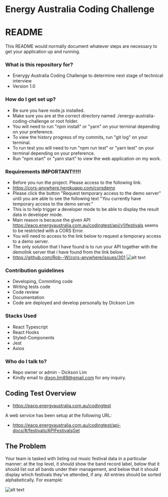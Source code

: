 # Energy Australia Coding Challenge

# README

This README would normally document whatever steps are necessary to get your application up and running.

### What is this repository for?

- Enerygy Australia Coding Challenge to determine next stage of technical interview
- Version 1.0

### How do I get set up?

- Be sure you have node.js installed.
- Make sure you are at the correct directory named ./energy-australia-coding-challenge or root folder.
- You will need to run "npm install" or "yarn" on your terminal depending on your preference.
- To view the history progress of my commits, run "git log" on your terminal.
- To run test you will need to run "npm run test" or "yarn test" on your terminal depending on your preference.
- Run "npm start" or "yarn start" to view the web application on my work.

### Requirements IMPORTANT!!!!!

- Before you run the project. Please access to the following link.
- https://cors-anywhere.herokuapp.com/corsdemo
- Please click the button "Request temporary access to the demo server" until you are able to see the following text "You currently have temporary access to the demo server."
- This is to help trigger a developer mode to be able to display the result data in developer mode.
- Main reason is because the given API https://eacp.energyaustralia.com.au/codingtest/api/v1/festivals seems to be restricted with a CORS Error.
- You will need to access to the link below to request a temporary access to a demo server.
- The only solution that I have found is to run your API together with the demolink server that i have found from the link below.
- https://github.com/Rob--W/cors-anywhere/issues/301
  ![alt text](https://i.postimg.cc/g0zg1Xc4/heroku.png)

### Contribution guidelines

- Developing, Commiting code
- Writing tests code
- Code review
- Documentation
- Code are deployed and develop personally by Dickson Lim

### Stacks Used

- React Typescript
- React Hooks
- Styled-Components
- Jest
- Axios

### Who do I talk to?

- Repo owner or admin - Dickson Lim
- Kindly email to dixon.lim89@gmail.com for any inquiry.

## Coding Test Overview

- https://eacp.energyaustralia.com.au/codingtest

A web service has been setup at the following URL:

- https://eacp.energyaustralia.com.au/codingtest/api-docs/#/festivals/APIFestivalsGet

## The Problem

Your team is tasked with listing out music festival data in a particular manner: at the top level, it should show the band record label, below that it should list out all bands under their management, and below that it should display which festivals they've attended, if any. All entries should be sorted alphabetically.
For example:

![alt text](https://i.postimg.cc/jSvqN0p3/task.png)
